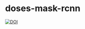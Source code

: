 # doses-mask-rcnn

[![DOI](https://zenodo.org/badge/336599793.svg)](https://zenodo.org/badge/latestdoi/336599793)
